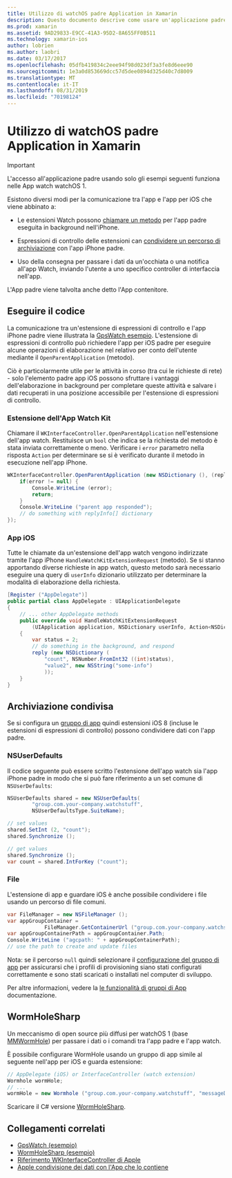 ```yaml
---
title: Utilizzo di watchOS padre Application in Xamarin
description: Questo documento descrive come usare un'applicazione padre watchOS in Xamarin. Illustra le estensioni dell'app WatchKit, le app iOS, spazio di archiviazione condiviso e altro ancora.
ms.prod: xamarin
ms.assetid: 9AD29833-E9CC-41A3-95D2-8A655FF0B511
ms.technology: xamarin-ios
author: lobrien
ms.author: laobri
ms.date: 03/17/2017
ms.openlocfilehash: 05dfb419834c2eee94f98d023df3a3fe8d6eee90
ms.sourcegitcommit: 1e3a0d853669dcc57d5dee0894d325d40c7d8009
ms.translationtype: MT
ms.contentlocale: it-IT
ms.lasthandoff: 08/31/2019
ms.locfileid: "70198124"
---
```

# <a name="working-with-the-watchos-parent-application-in-xamarin"></a>Utilizzo di watchOS padre Application in Xamarin

> [!IMPORTANT]
> L'accesso all'applicazione padre usando solo gli esempi seguenti funziona nelle App watch watchOS 1.


Esistono diversi modi per la comunicazione tra l'app e l'app per iOS che viene abbinato a:

- Le estensioni Watch possono [chiamare un metodo](#code) per l'app padre eseguita in background nell'iPhone.

- Espressioni di controllo delle estensioni can [condividere un percorso di archiviazione](#storage) con l'app iPhone padre.

- Uso della consegna per passare i dati da un'occhiata o una notifica all'app Watch, inviando l'utente a uno specifico controller di interfaccia nell'app.

L'App padre viene talvolta anche detto l'App contenitore.


<a name="code" />

## <a name="run-code"></a>Eseguire il codice

La comunicazione tra un'estensione di espressioni di controllo e l'app iPhone padre viene illustrata la [GpsWatch esempio](https://docs.microsoft.com/samples/xamarin/ios-samples/watchkit-gpswatch).
L'estensione di espressioni di controllo può richiedere l'app per iOS padre per eseguire alcune operazioni di elaborazione nel relativo per conto dell'utente mediante il `OpenParentApplication` (metodo).

Ciò è particolarmente utile per le attività in corso (tra cui le richieste di rete) - solo l'elemento padre app iOS possono sfruttare i vantaggi dell'elaborazione in background per completare queste attività e salvare i dati recuperati in una posizione accessibile per l'estensione di espressioni di controllo.



### <a name="watch-kit-app-extension"></a>Estensione dell'App Watch Kit

Chiamare il `WKInterfaceController.OpenParentApplication` nell'estensione dell'app watch. Restituisce un `bool` che indica se la richiesta del metodo è stata inviata correttamente o meno. Verificare i `error` parametro nella risposta `Action` per determinare se si è verificato durante il metodo in esecuzione nell'app iPhone.

```csharp
WKInterfaceController.OpenParentApplication (new NSDictionary (), (replyInfo, error) => {
    if(error != null) {
        Console.WriteLine (error);
        return;
    }
    Console.WriteLine ("parent app responded");
    // do something with replyInfo[] dictionary
});
```


### <a name="ios-app"></a>App iOS

Tutte le chiamate da un'estensione dell'app watch vengono indirizzate tramite l'app iPhone `HandleWatchKitExtensionRequest` (metodo).
Se si stanno apportando diverse richieste in app watch, questo metodo sarà necessario eseguire una query di `userInfo` dizionario utilizzato per determinare la modalità di elaborazione della richiesta.


```csharp
[Register ("AppDelegate")]
public partial class AppDelegate : UIApplicationDelegate
{
    // ... other AppDelegate methods
    public override void HandleWatchKitExtensionRequest
        (UIApplication application, NSDictionary userInfo, Action<NSDictionary> reply)
    {
        var status = 2;
        // do something in the background, and respond
        reply (new NSDictionary (
            "count", NSNumber.FromInt32 ((int)status),
            "value2", new NSString("some-info")
            ));
    }
}
```


<a name="storage" />

## <a name="shared-storage"></a>Archiviazione condivisa

Se si configura un [gruppo di app](~/ios/watchos/app-fundamentals/app-groups.md) quindi estensioni iOS 8 (incluse le estensioni di espressioni di controllo) possono condividere dati con l'app padre.

<a name="nsuserdefaults" />

### <a name="nsuserdefaults"></a>NSUserDefaults

Il codice seguente può essere scritto l'estensione dell'app watch sia l'app iPhone padre in modo che si può fare riferimento a un set comune di `NSUserDefaults`:

```csharp
NSUserDefaults shared = new NSUserDefaults(
        "group.com.your-company.watchstuff",
        NSUserDefaultsType.SuiteName);

// set values
shared.SetInt (2, "count");
shared.Synchronize ();

// get values
shared.Synchronize ();
var count = shared.IntForKey ("count");
```

<a name="files" />

### <a name="files"></a>File

L'estensione di app e guardare iOS è anche possibile condividere i file usando un percorso di file comuni.

```csharp
var FileManager = new NSFileManager ();
var appGroupContainer =
            FileManager.GetContainerUrl ("group.com.your-company.watchstuff");
var appGroupContainerPath = appGroupContainer.Path;
Console.WriteLine ("agcpath: " + appGroupContainerPath);
// use the path to create and update files
```

Nota: se il percorso `null` quindi selezionare il [configurazione del gruppo di app](~/ios/watchos/app-fundamentals/app-groups.md) per assicurarsi che i profili di provisioning siano stati configurati correttamente e sono stati scaricati o installati nel computer di sviluppo.

Per altre informazioni, vedere la [le funzionalità di gruppi di App](~/ios/deploy-test/provisioning/capabilities/app-groups-capabilities.md) documentazione.

## <a name="wormholesharp"></a>WormHoleSharp

Un meccanismo di open source più diffusi per watchOS 1 (base [MMWormHole](https://github.com/mutualmobile/MMWormhole)) per passare i dati o i comandi tra l'app padre e l'app watch.

È possibile configurare WormHole usando un gruppo di app simile al seguente nell'app per iOS e guarda estensione:

```csharp
// AppDelegate (iOS) or InterfaceController (watch extension)
Wormhole wormHole;
// ...
wormHole = new Wormhole ("group.com.your-company.watchstuff", "messageDir");
```

Scaricare il C# versione [WormHoleSharp](https://github.com/Clancey/WormHoleSharp).



## <a name="related-links"></a>Collegamenti correlati

- [GpsWatch (esempio)](https://docs.microsoft.com/samples/xamarin/ios-samples/watchos-watchkitcatalog)
- [WormHoleSharp (esempio)](https://github.com/Clancey/WormHoleSharp)
- [Riferimento WKInterfaceController di Apple](https://developer.apple.com/library/prerelease/ios/documentation/WatchKit/Reference/WKInterfaceController_class/index.html#//apple_ref/occ/clm/WKInterfaceController/openParentApplication:reply:)
- [Apple condivisione dei dati con l'App che lo contiene](https://developer.apple.com/library/ios/documentation/General/Conceptual/ExtensibilityPG/ExtensionScenarios.html)
